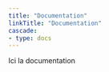 ```yaml
---
title: "Documentation"
linkTitle: "Documentation"
cascade:
- type: docs
---
```


Ici la documentation
